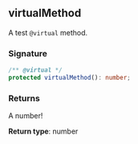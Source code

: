 ## virtualMethod

A test `@virtual` method.

<a id="virtualmethod-signature"></a>

### Signature

```typescript
/** @virtual */
protected virtualMethod(): number;
```

<a id="virtualmethod-returns"></a>

### Returns

A number!

**Return type**: number
